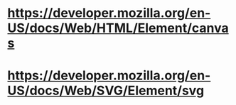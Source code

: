 # https://developer.mozilla.org/en-US/docs/Web/HTML/Element/canvas
# https://developer.mozilla.org/en-US/docs/Web/SVG/Element/svg
